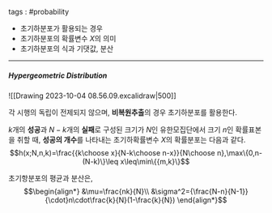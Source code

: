 tags : #probability 
- 초기하분포가 활용되는 경우
- 초기하분포의 확률변수 $X$의 의미
- 초기하분포의 식과 기댓값, 분산
---
##### Hypergeometric Distribution
![[Drawing 2023-10-04 08.56.09.excalidraw|500]]

각 시행의 독립이 전제되지 않으며, **비복원추출**의 경우 초기하분포를 활용한다.

$k$개의 **성공**과 $N-k$개의 **실패**로 구성된 크기가 $N$인 유한모집단에서 크기 $n$인 확률표본을 취할 때, **성공의 개수**를 나타내는 초기하확률변수 $X$의 확률분포는 다음과 같다.
$$h(x;N,n,k)=\frac{{k\choose x}{N-k\choose n-x}}{N\choose n},\max\{0,n-(N-k)\}\leq x\leq\min\{{m,k}\}$$

초기항분포의 평균과 분산은,
$$\begin{align*}
&\mu=\frac{nk}{N}\\
&\sigma^2={\frac{N-n}{N-1}}{\cdot}n\cdot\frac{k}{N}(1-\frac{k}{N})
\end{align*}$$
